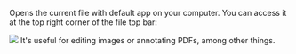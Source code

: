 Opens the current file with default app on your computer. You can access it at the top right corner of the file top bar:

![](/images/Pasted%20image%205.png)
It's useful for editing images or annotating PDFs, among other things.
